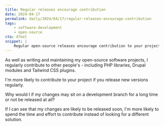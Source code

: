 ```yaml
---
title: Regular releases encourage contribution
date: 2024-04-17
permalink: daily/2024/04/17/regular-releases-encourage-contribution
tags:
    - software-development
    - open-source
cta: d7eol
snippet: |
    Regular open-source releases encourage contribution to your project.
---
```


As well as writing and maintaining my open-source software projects, I regularly contribute to other people's - including PHP libraries, Drupal modules and Tailwind CSS plugins.

I'm more likely to contribute to your project if you release new versions regularly.

Why would I if my changes may sit on a development branch for a long time or not be released at all?

If I can see that my changes are likely to be released soon, I'm more likely to spend the time and effort to contribute instead of looking for a different solution.
